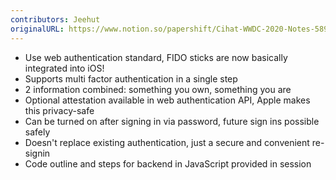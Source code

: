 ```yaml
---
contributors: Jeehut
originalURL: https://www.notion.so/papershift/Cihat-WWDC-2020-Notes-5891eff2d250446f914110f8f008925d
---
```


* Use web authentication standard, FIDO sticks are now basically integrated into iOS!
* Supports multi factor authentication in a single step
* 2 information combined: something you own, something you are
* Optional attestation available in web authentication API, Apple makes this privacy-safe
* Can be turned on after signing in via password, future sign ins possible safely
* Doesn't replace existing authentication, just a secure and convenient re-signin
* Code outline and steps for backend in JavaScript provided in session
